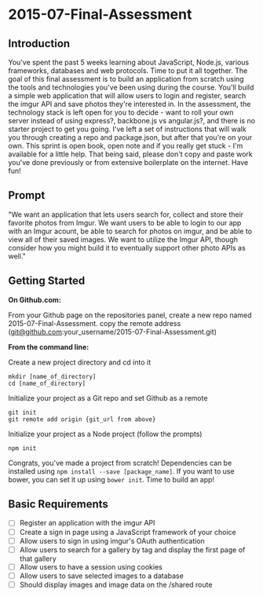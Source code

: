 # 2015-07-Final-Assessment

## Introduction

You've spent the past 5 weeks learning about JavaScript, Node.js, various frameworks, databases and web protocols. Time to put it all together. The goal of this final assessment is to build an application from scratch using the tools and technologies you've been using during the course. You'll build a simple web application that will allow users to login and register, search the imgur API and save photos they're interested in. In the assessment, the technology stack is left open for you to decide - want to roll your own server instead of using express?, backbone.js vs angular.js?, and there is no starter project to get you going. I've left a set of instructions that will walk you through creating a repo and package.json, but after that you're on your own. This sprint is open book, open note and if you really get stuck - I'm available for a little help. That being said, please don't copy and paste work you've done previously or from extensive boilerplate on the internet. Have fun!

## Prompt

"We want an application that lets users search for, collect and store their favorite photos from Imgur. We want users to be able to login to our app with an Imgur acount, be able to search for photos on imgur, and be able to view all of their saved images. We want to utilize the Imgur API, though consider how you might build it to eventually support other photo APIs as well."

## Getting Started

**On Github.com:**
  
  From your Github page on the repositories panel, create a new repo named 2015-07-Final-Assessment.
  copy the remote address (git@github.com:your_username/2015-07-Final-Assessment.git)

**From the command line:**

  Create a new project directory and cd into it
  ```
  mkdir [name_of_directory]
  cd [name_of_directory]
  ```
  
  Initialize your project as a Git repo and set Github as a remote
  ```
  git init
  git remote add origin {git_url from above}
  ```
  
  Initialize your project as a Node project (follow the prompts)
  ```
  npm init
  ```
  
Congrats, you've made a project from scratch! Dependencies can be installed using ```npm install --save [package_name]```. If you want to use bower, you can set it up using ```bower init```. Time to build an app!

## Basic Requirements

  - [ ] Register an application with the imgur API
  - [ ] Create a sign in page using a JavaScript framework of your choice
  - [ ] Allow users to sign in using imgur's OAuth authentication
  - [ ] Allow users to search for a gallery by tag and display the first page of that gallery
  - [ ] Allow users to have a session using cookies
  - [ ] Allow users to save selected images to a database
  - [ ] Should display images and image data on the /shared route
